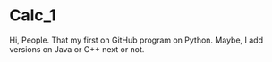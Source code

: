 # Calc_1

Hi, People.
That my first on GitHub program on Python. Maybe, I add versions on Java or C++ next or not.
